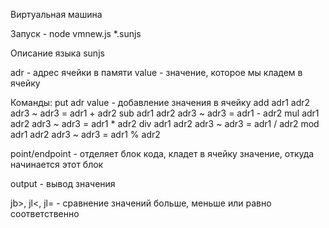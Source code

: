 Виртуальная машина

Запуск - node vmnew.js *.sunjs

Описание языка sunjs

adr - адрес ячейки в памяти
value - значение, которое мы кладем в ячейку

Команды:
put adr value - добавление значения в ячейку
add adr1 adr2 adr3 ~ adr3 = adr1 + adr2
sub adr1 adr2 adr3 ~ adr3 = adr1 - adr2
mul adr1 adr2 adr3 ~ adr3 = adr1 * adr2
div adr1 adr2 adr3 ~ adr3 = adr1 / adr2
mod adr1 adr2 adr3 ~ adr3 = adr1 % adr2

point/endpoint - отделяет блок кода, кладет в ячейку значение, откуда начинается этот блок

output - вывод значения

jb>, jl<, jl= - сравнение значений больше, меньше или равно соответственно 